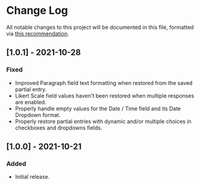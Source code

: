 # Change Log
All notable changes to this project will be documented in this file, formatted via [this recommendation](https://keepachangelog.com/).

## [1.0.1] - 2021-10-28
### Fixed
- Improved Paragraph field text formatting when restored from the saved partial entry.
- Likert Scale field values haven't been restored when multiple responses are enabled.
- Properly handle empty values for the Date / Time field and its Date Dropdown format.
- Properly restore partial entries with dynamic and/or multiple choices in checkboxes and dropdowns fields.

## [1.0.0] - 2021-10-21
### Added
- Initial release.
